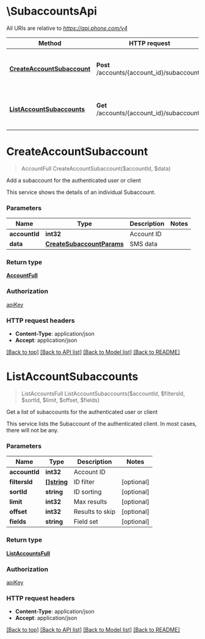 # \SubaccountsApi

All URIs are relative to *https://api.phone.com/v4*

Method | HTTP request | Description
------------- | ------------- | -------------
[**CreateAccountSubaccount**](SubaccountsApi.md#CreateAccountSubaccount) | **Post** /accounts/{account_id}/subaccounts | Add a subaccount for the authenticated user or client
[**ListAccountSubaccounts**](SubaccountsApi.md#ListAccountSubaccounts) | **Get** /accounts/{account_id}/subaccounts | Get a list of subaccounts for the authenticated user or client


# **CreateAccountSubaccount**
> AccountFull CreateAccountSubaccount($accountId, $data)

Add a subaccount for the authenticated user or client

This service shows the details of an individual Subaccount.


### Parameters

Name | Type | Description  | Notes
------------- | ------------- | ------------- | -------------
 **accountId** | **int32**| Account ID | 
 **data** | [**CreateSubaccountParams**](CreateSubaccountParams.md)| SMS data | 

### Return type

[**AccountFull**](AccountFull.md)

### Authorization

[apiKey](../README.md#apiKey)

### HTTP request headers

 - **Content-Type**: application/json
 - **Accept**: application/json

[[Back to top]](#) [[Back to API list]](../README.md#documentation-for-api-endpoints) [[Back to Model list]](../README.md#documentation-for-models) [[Back to README]](../README.md)

# **ListAccountSubaccounts**
> ListAccountsFull ListAccountSubaccounts($accountId, $filtersId, $sortId, $limit, $offset, $fields)

Get a list of subaccounts for the authenticated user or client

This service lists the Subaccount of the authenticated client. In most cases, there will not be any.


### Parameters

Name | Type | Description  | Notes
------------- | ------------- | ------------- | -------------
 **accountId** | **int32**| Account ID | 
 **filtersId** | [**[]string**](string.md)| ID filter | [optional] 
 **sortId** | **string**| ID sorting | [optional] 
 **limit** | **int32**| Max results | [optional] 
 **offset** | **int32**| Results to skip | [optional] 
 **fields** | **string**| Field set | [optional] 

### Return type

[**ListAccountsFull**](ListAccountsFull.md)

### Authorization

[apiKey](../README.md#apiKey)

### HTTP request headers

 - **Content-Type**: application/json
 - **Accept**: application/json

[[Back to top]](#) [[Back to API list]](../README.md#documentation-for-api-endpoints) [[Back to Model list]](../README.md#documentation-for-models) [[Back to README]](../README.md)

